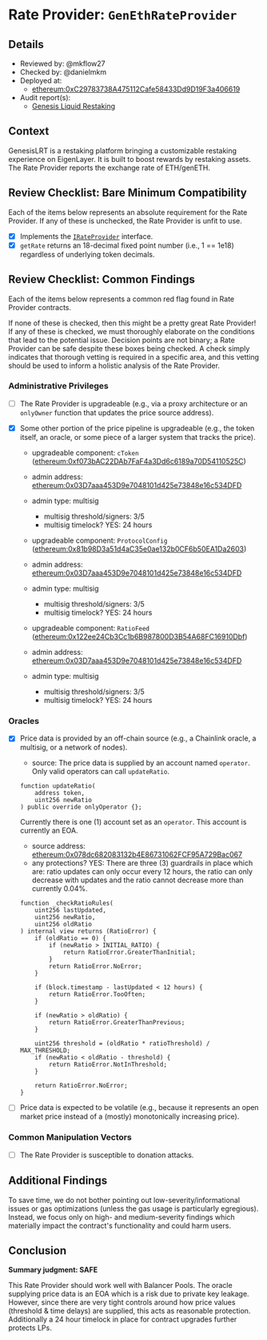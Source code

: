 # Rate Provider: `GenEthRateProvider`

## Details
- Reviewed by: @mkflow27
- Checked by: @danielmkm
- Deployed at:
    - [ethereum:0xC29783738A475112Cafe58433Dd9D19F3a406619](https://etherscan.io/address/0xC29783738A475112Cafe58433Dd9D19F3a406619#readContract)
- Audit report(s):
    - [Genesis Liquid Restaking](https://github.com/genesislrt/contracts/blob/main/projects/liquid-restaking/audits/VAR_GenesisLRT_231221-V1.pdf)

## Context
GenesisLRT is a restaking platform bringing a customizable restaking experience on EigenLayer. 
It is built to boost rewards by restaking assets. The Rate Provider reports the exchange rate of ETH/genETH.

## Review Checklist: Bare Minimum Compatibility
Each of the items below represents an absolute requirement for the Rate Provider. If any of these is unchecked, the Rate Provider is unfit to use.

- [x] Implements the [`IRateProvider`](https://github.com/balancer/balancer-v2-monorepo/blob/bc3b3fee6e13e01d2efe610ed8118fdb74dfc1f2/pkg/interfaces/contracts/pool-utils/IRateProvider.sol) interface.
- [x] `getRate` returns an 18-decimal fixed point number (i.e., 1 == 1e18) regardless of underlying token decimals.

## Review Checklist: Common Findings
Each of the items below represents a common red flag found in Rate Provider contracts.

If none of these is checked, then this might be a pretty great Rate Provider! If any of these is checked, we must thoroughly elaborate on the conditions that lead to the potential issue. Decision points are not binary; a Rate Provider can be safe despite these boxes being checked. A check simply indicates that thorough vetting is required in a specific area, and this vetting should be used to inform a holistic analysis of the Rate Provider.

### Administrative Privileges
- [ ] The Rate Provider is upgradeable (e.g., via a proxy architecture or an `onlyOwner` function that updates the price source address).

- [x] Some other portion of the price pipeline is upgradeable (e.g., the token itself, an oracle, or some piece of a larger system that tracks the price).
    - upgradeable component: `cToken` ([ethereum:0xf073bAC22DAb7FaF4a3Dd6c6189a70D54110525C](https://etherscan.io/address/0xf073bAC22DAb7FaF4a3Dd6c6189a70D54110525C))
    - admin address: [ethereum:0x03D7aaa453D9e7048101d425e73848e16c534DFD](https://etherscan.io/address/0x03D7aaa453D9e7048101d425e73848e16c534DFD)
    - admin type: multisig 
        - multisig threshold/signers: 3/5
        - multisig timelock? YES: 24 hours

    - upgradeable component: `ProtocolConfig` ([ethereum:0x81b98D3a51d4aC35e0ae132b0CF6b50EA1Da2603](https://etherscan.io/address/0x81b98D3a51d4aC35e0ae132b0CF6b50EA1Da2603))
    - admin address: [ethereum:0x03D7aaa453D9e7048101d425e73848e16c534DFD](https://etherscan.io/address/0x03D7aaa453D9e7048101d425e73848e16c534DFD)
    - admin type: multisig 
        - multisig threshold/signers: 3/5
        - multisig timelock? YES: 24 hours

    - upgradeable component: `RatioFeed` ([ethereum:0x122ee24Cb3Cc1b6B987800D3B54A68FC16910Dbf](https://etherscan.io/address/0x122ee24Cb3Cc1b6B987800D3B54A68FC16910Dbf#readProxyContract))
    - admin address: [ethereum:0x03D7aaa453D9e7048101d425e73848e16c534DFD](https://etherscan.io/address/0x03D7aaa453D9e7048101d425e73848e16c534DFD)
    - admin type: multisig 
        - multisig threshold/signers: 3/5
        - multisig timelock? YES: 24 hours

### Oracles
- [x] Price data is provided by an off-chain source (e.g., a Chainlink oracle, a multisig, or a network of nodes).
    - source: The price data is supplied by an account named `operator`. Only valid operators can call `updateRatio`.
    ```solidity
    function updateRatio(
        address token,
        uint256 newRatio
    ) public override onlyOperator {};
    ```
    Currently there is one (1) account set as an `operator`. This account is currently an EOA.
    - source address: [ethereum:0x078dc682083132b4E86731062FCF95A729Bac067](https://etherscan.io/address/0x078dc682083132b4E86731062FCF95A729Bac067)
    - any protections? YES: There are three (3) guardrails in place which are: ratio updates can only occur every 12 hours, the ratio can only decrease with updates and the ratio cannot decrease more than currently 0.04%. 
    ```solidity
    function _checkRatioRules(
        uint256 lastUpdated,
        uint256 newRatio,
        uint256 oldRatio
    ) internal view returns (RatioError) {
        if (oldRatio == 0) {
            if (newRatio > INITIAL_RATIO) {
                return RatioError.GreaterThanInitial;
            }
            return RatioError.NoError;
        }

        if (block.timestamp - lastUpdated < 12 hours) {
            return RatioError.TooOften;
        }

        if (newRatio > oldRatio) {
            return RatioError.GreaterThanPrevious;
        }

        uint256 threshold = (oldRatio * ratioThreshold) / MAX_THRESHOLD;
        if (newRatio < oldRatio - threshold) {
            return RatioError.NotInThreshold;
        }

        return RatioError.NoError;
    }
    ```

- [ ] Price data is expected to be volatile (e.g., because it represents an open market price instead of a (mostly) monotonically increasing price).

### Common Manipulation Vectors
- [ ] The Rate Provider is susceptible to donation attacks.

## Additional Findings
To save time, we do not bother pointing out low-severity/informational issues or gas optimizations (unless the gas usage is particularly egregious). Instead, we focus only on high- and medium-severity findings which materially impact the contract's functionality and could harm users.

## Conclusion
**Summary judgment: SAFE**

This Rate Provider should work well with Balancer Pools. The oracle supplying price data is an EOA which is a risk due to private key leakage. However, since there are very tight controls around how price values (threshold & time delays) are supplied, this acts as reasonable protection. Additionally a 24 hour timelock in place for contract upgrades further protects LPs. 

